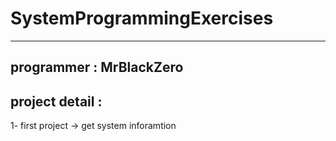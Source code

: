 # SystemProgrammingExercises
---
programmer : MrBlackZero 
-----------
project detail :
---
1- first project -> get system inforamtion 
